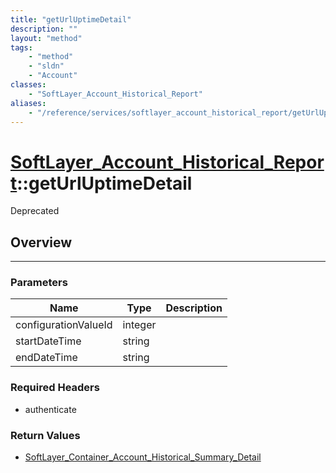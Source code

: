 ```yaml
---
title: "getUrlUptimeDetail"
description: ""
layout: "method"
tags:
    - "method"
    - "sldn"
    - "Account"
classes:
    - "SoftLayer_Account_Historical_Report"
aliases:
    - "/reference/services/softlayer_account_historical_report/getUrlUptimeDetail"
---
```

# [SoftLayer_Account_Historical_Report](/reference/services/SoftLayer_Account_Historical_Report)::getUrlUptimeDetail

<div class="deprecated"><span class="deprecation-label">Deprecated </span></div>




## Overview 


-----

### Parameters 
|Name | Type | Description |
| --- | --- | --- |
|configurationValueId| integer| |
|startDateTime| string| |
|endDateTime| string| |


### Required Headers
* authenticate


### Return Values
* <a href='/reference/datatypes/SoftLayer_Container_Account_Historical_Summary_Detail'>SoftLayer_Container_Account_Historical_Summary_Detail </a>




